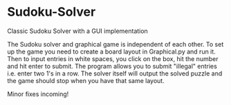 # Sudoku-Solver
Classic Sudoku Solver with a GUI implementation

The Sudoku solver and graphical game is independent of each other. 
To set up the game you need to create a board layout in Graphical.py and run it. Then to input entries in white spaces, you click on the box, hit the number and hit enter to submit. The program allows you to submit "illegal" entries i.e. enter two 1's in a row. The solver itself will output the solved puzzle and the game should stop when you have that same layout.

Minor fixes incoming!
